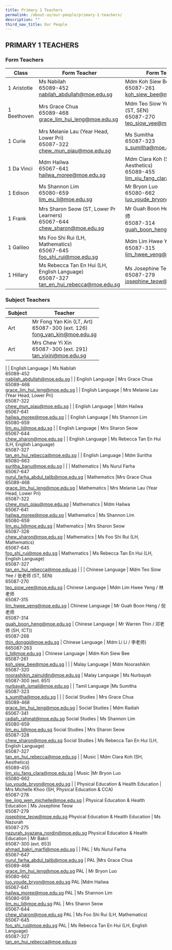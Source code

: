 ```yaml
---
title: Primary 1 Teachers
permalink: /about-us/our-people/primary-1-teachers/
description: ""
third_nav_title: Our People
---
```

## PRIMARY 1 TEACHERS

### Form Teachers

| Class | Form Teacher | Form Teacher |
|---|---|---|
| 1 Aristotle | Ms Nabilah <br>65089-452<br>[nabilah\_abdullah@moe.edu.sg](mailto:nabilah\_abdullah@moe.edu.sg) | Mdm Koh Siew Bee<br>65087-261<br>[koh_siew_bee@moe.edu.sg](mailto:koh_siew_bee@moe.edu.sg) |
| 1 Beethoven | Mrs Grace Chua<br>65089-468<br>[grace_lim_hui_leng@moe.edu.sg](mailto:sun_lirong@moe.edu.sg) | Mdm Teo Siow Yee / 张老师 (ST, SEN)<br>65087-270<br>[teo_siow_yee@moe.edu.sg](mailto:teo_siow_yee@moe.edu.sg) |
| 1 Curie | Mrs Melanie Lau (Year Head, Lower Pri)<br>65087-322<br>[chew_mun_piau@moe.edu.sg](mailto:chew_mun_piau@moe.edu.sg) | Ms Sumitha<br>65087-323<br>[s_sumitha@moe.edu.sg](mailto:s_sumitha@moe.edu.sg) |
| 1 Da Vinci | Mdm Hailwa<br>65067-641<br>[hailwa_moree@moe.edu.sg](mailto:hailwa_moree@moe.edu.sg) | Mdm Clara Koh (SH, Aesthetics)<br>65089-455<br>[lim_xiu_fang_clara@moe.edu.sg](mailto:lim_xiu_fang_clara@moe.edu.sg) |
| 1 Edison | Ms Shannon Lim<br>65080-659<br>[lim_eu_li@moe.edu.sg](mailto:lim_eu_li@moe.edu.sg) | Mr Bryon Luo<br>65080-662<br>[luo_youde_bryon@moe.edu.sg](mailto:luo_youde_bryon@moe.edu.sg) |
| 1 Frank | Mrs Sharon Seow (ST, Lower Pr Learners)<br>65067-644<br>[chew_sharon@moe.edu.sg](mailto:chew_sharon@moe.edu.sg) | Mr Guah&nbsp;Boon Heng Yue / 张老师<br>65087-314<br>[guah_boon_heng@moe.edu.sg](mailto:guah_boon_heng@moe.edu.sg) | 
| 1 Galileo | Ms Foo Shi Rui (LH, Mathematics)<br>65067-645<br>[foo_shi_rui@moe.edu.sg](mailto:foo_shi_rui@moe.edu.sg) | Mdm Lim&nbsp;Hwee Yeng / 林老师<br>65087-315<br>[lim_hwee_yeng@moe.edu.sg](mailto:lim_hwee_yeng@moe.edu.sg) |
| 1 Hillary |Ms Rebecca Tan En Hui (LH, English Language)<br>65087-327<br>[tan_en_hui_rebecca@moe.edu.sg](mailto:tan_en_hui_rebecca@moe.edu.sg) | Ms Josephine Teow<br>65087-279<br>[josephine\_teow@moe.edu.sg](mailto:josephine\_teow@moe.edu.sg) |


### Subject Teachers

| Subject | Teacher |
|---|---|
| Art | Mr Fong Yan Kin (LT, Art)<br>65087-300 (ext. 126)<br>[fong_yan_kin@moe.edu.sg](mailto:fong_yan_kin@moe.edu.sg) |
| Art |Mrs Chew Yi Xin<br>65087-300 (ext. 291)<br>[tan\_yixin@moe.edu.sg](mailto:tan\_yixin@moe.edu.sg) |
|
| English Language | Ms Nabilah <br>65089-452<br>[nabilah\_abdullah@moe.edu.sg](mailto:nabilah\_abdullah@moe.edu.sg) |
| English Language | Mrs Grace Chua<br>65089-468<br>[grace\_lim\_hui\_leng@moe.edu.sg](mailto:grace\_lim\_hui\_leng@moe.edu.sg) |
| English Language | Mrs Melanie Lau (Year Head, Lower Pri)<br>65087-322<br>[chew\_mun\_piau@moe.edu.sg](mailto:chew\_mun\_piau@moe.edu.sg) |
| English Language | Mdm Hailwa<br>65067-641<br>[hailwa\_moree@moe.edu.sg](mailto:hailwa\_moree@moe.edu.sg) |
| English Language | Ms Shannon Lim<br>65080-659<br>[lim\_eu\_li@moe.edu.sg](mailto:lim\_eu\_li@moe.edu.sg) |
| English Language | Mrs Sharon Seow<br>65067-644<br>[chew\_sharon@moe.edu.sg](mailto:chew\_sharon@moe.edu.sg) |
| English Language | Ms Rebecca Tan En Hui (LH, English Language)<br>65087-327<br>[tan\_en\_hui\_rebecca@moe.edu.sg](mailto:tan\_en\_hui\_rebecca@moe.edu.sg) |
| English Language | Mdm Suritha<br>65080-663<br>[suritha\_banu@moe.edu.sg](mailto:suritha\_banu@moe.edu.sg) |
| 
| Mathematics | Ms Nurul Farha<br>65067-647<br>[nurul\_farha\_abdul\_talib@moe.edu.sg](mailto:nurul\_farha\_abdul\_talib@moe.edu.sg) |
Mathematics |Mrs Grace Chua<br>65089-468<br>[grace\_lim\_hui\_leng@moe.edu.sg](mailto:grace\_lim\_hui\_leng@moe.edu.sg) |
Mathematics | Mrs Melanie Lau (Year Head, Lower Pri)<br>65087-322<br>[chew\_mun\_piau@moe.edu.sg](mailto:chew\_mun\_piau@moe.edu.sg) |
Mathematics | Mdm Hailwa<br>65067-641<br>[hailwa\_moree@moe.edu.sg](mailto:hailwa\_moree@moe.edu.sg) |
Mathematics | Ms Shannon Lim<br>65080-659<br>[lim\_eu\_li@moe.edu.sg](mailto:lim\_eu\_li@moe.edu.sg) |
Mathematics | Mrs Sharon Seow<br>65087-328<br>[chew_sharon@moe.edu.sg](mailto:chew_sharon@moe.edu.sg) |
Mathematics | Ms Foo Shi Rui (LH, Mathematics)<br>65067-645<br>[foo\_shi\_rui@moe.edu.sg](mailto:foo\_shi\_rui@moe.edu.sg) |
Mathematics | Ms Rebecca Tan En Hui (LH, English Language)<br>65087-327<br>[tan\_en\_hui\_rebecca@moe.edu.sg](mailto:tan\_en\_hui\_rebecca@moe.edu.sg) |
|
| Chinese Language  | Mdm Teo Siow Yee / 张老师 (ST, SEN)<br>65087-270<br>[teo\_siow\_yee@moe.edu.sg](mailto:teo\_siow\_yee@moe.edu.sg) |
Chinese Language  | Mdm Lim&nbsp;Hwee Yeng / 林老师<br>65087-315<br>[lim\_hwee\_yeng@moe.edu.sg](mailto:lim\_hwee\_yeng@moe.edu.sg) |
Chinese Language  | Mr Guah&nbsp;Boon Heng / 倪老师<br>65087-314<br>[guah\_boon\_heng@moe.edu.sg](mailto:guah\_boon\_heng@moe.edu.sg) |
Chinese Language  | Mr Warren Thin / 邓老师 (SH, ICT))<br>65087-268<br>[thin\_dongqi@moe.edu.sg](mailto:thin\_dongqi@moe.edu.sg) |
Chinese Language  | Mdm Li Li / 李老师)<br>665087-263<br>[li\_li@moe.edu.sg](mailto:li\_li@moe.edu.sg) |
Chinese Language  | Mdm Koh Siew Bee<br>65087-261<br>[koh\_siew\_bee@moe.edu.sg](mailto:koh\_siew\_bee@moe.edu.sg) |
|
| Malay Language | Mdm Noorashikin<br>65087-320<br>[noorashikin\_zainuldin@moe.edu.sg](mailto:noorashikin\_zainuldin@moe.edu.sg) |
Malay Language | Ms Nurbayah<br>65087-300 (ext. 651)<br>[nurbayah\_ismail@moe.edu.sg](mailto:nurbayah\_ismail@moe.edu.sg)
|
| Tamil Language |Ms Sumitha<br>65087-323<br>[s\_sumitha@moe.edu.sg](mailto:s\_sumitha@moe.edu.sg) |
|
| Social Studies | Mrs Grace Chua<br>65089-468<br>[grace\_lim\_hui\_leng@moe.edu.sg](mailto:grace\_lim\_hui\_leng@moe.edu.sg) |
Social Studies | Mdm Radiah<br>65067-341<br>[radiah\_rahmat@moe.edu.sg](mailto:radiah\_rahmat@moe.edu.sg)
Social Studies | Ms Shannon Lim<br>65080-659<br>[lim\_eu\_li@moe.edu.sg](mailto:lim\_eu\_li@moe.edu.sg)
Social Studies | Mrs Sharon Seow<br>65087-328<br>[chew\_sharon@moe.edu.sg](mailto:chew\_sharon@moe.edu.sg)
Social Studies | Ms Rebecca Tan En Hui (LH, English Language)<br>65087-327<br>[tan\_en\_hui\_rebecca@moe.edu.sg](mailto:tan\_en\_hui\_rebecca@moe.edu.sg)
|
| Music | Mdm Clara Koh (SH, Aesthetics)<br>65089-455<br>[lim\_xiu\_fang\_clara@moe.edu.sg](mailto:lim\_xiu\_fang\_clara@moe.edu.sg) |
Music |Mr Bryon Luo<br>65080-662<br>[luo\_youde\_bryon@moe.edu.sg](mailto:luo\_youde\_bryon@moe.edu.sg) 
|
| Physical Education &amp; Health Education | Mrs Michelle Khoo (SH, Physical Education &amp; CCA)<br>65087-278<br>[lee\_jing\_wen\_michelle@moe.edu.sg](mailto:lee\_jing\_wen\_michelle@moe.edu.sg) |
Physical Education &amp; Health Education | Ms Josephine Teow<br>65087-279<br>[josephine\_teow@moe.edu.sg](mailto:josephine\_teow@moe.edu.sg)
Physical Education &amp; Health Education | Ms Nazurah<br>65087-275<br>[nazurah\_syazana\_nordin@moe.edu.sg](mailto:nazurah\_syazana\_nordin@moe.edu.sg)
Physical Education &amp; Health Education | Mr Bakri<br>65087-300 (ext. 653)<br>[ahmad\_bakri\_marfi@moe.edu.sg](mailto:ahmad\_bakri\_marfi@moe.edu.sg)
|
| PAL  | Ms Nurul Farha<br>65067-647<br>[nurul\_farha\_abdul\_talib@moe.edu.sg](mailto:nurul\_farha\_abdul\_talib@moe.edu.sg) |
PAL  |Mrs Grace Chua<br>65089-468<br>[grace\_lim\_hui\_leng@moe.edu.sg](mailto:grace\_lim\_hui\_leng@moe.edu.sg)
PAL  | Mr Bryon Luo<br>65080-662<br>[luo\_youde\_bryon@moe.edu.sg](mailto:luo\_youde\_bryon@moe.edu.sg)
PAL  |Mdm Hailwa<br>65067-641<br>[hailwa\_moree@moe.edu.sg](mailto:hailwa\_moree@moe.edu.sg)
PAL  | Ms Shannon Lim<br>65080-659<br>[lim\_eu\_li@moe.edu.sg](mailto:lim\_eu\_li@moe.edu.sg)
PAL  | Mrs Sharon Seow<br>65067-644<br>[chew\_sharon@moe.edu.sg](mailto:chew\_sharon@moe.edu.sg)
PAL  | Ms Foo Shi Rui (LH, Mathematics)<br>65067-645<br>[foo\_shi\_rui@moe.edu.sg](mailto:foo\_shi\_rui@moe.edu.sg)
PAL  | Ms Rebecca Tan En Hui (LH, English Language)<br>65087-327<br>[tan\_en\_hui\_rebecca@moe.edu.sg](mailto:tan\_en\_hui\_rebecca@moe.edu.sg)